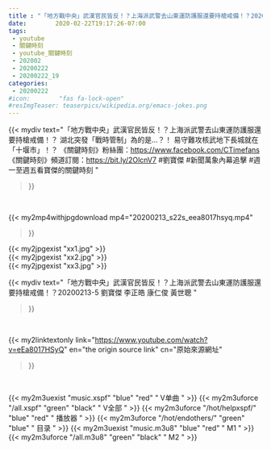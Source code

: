 ```yaml
---
title : "「地方戰中央」武漢官民皆反！？上海派武警去山東運防護服還要持槍戒備！？20200213-5 劉寶傑 李正皓 康仁俊 黃世聰 "
date:        2020-02-22T19:17:26-07:00
tags:
 - youtube
 - 關鍵時刻
 - youtube_關鍵時刻
 - 202002
 - 20200222
 - 20200222_19
categories:
 - 20200222
#icon:        "fas fa-lock-open"
#resImgTeaser: teaserpics/wikipedia.org/emacs-jokes.png
---
```


{{< mydiv text="「地方戰中央」武漢官民皆反！？上海派武警去山東運防護服還要持槍戒備！？ 湖北突發「戰時管制」為的是…？！ 易守難攻核武地下長城就在「十堰市」！？  《關鍵時刻》粉絲團：https://www.facebook.com/CTimefans 《關鍵時刻》頻道訂閱：https://bit.ly/2OlcnV7  #劉寶傑 #新聞萬象內幕追擊 #週一至週五看寶傑的關鍵時刻 "
>}}
<br>


{{< my2mp4withjpgdownload mp4="20200213_s22s_eea8017hsyq.mp4"
>}}

{{< my2jpgexist "xx1.jpg" >}}<br>
{{< my2jpgexist "xx2.jpg" >}}<br>
{{< my2jpgexist "xx3.jpg" >}}<br>



{{< mydiv text="「地方戰中央」武漢官民皆反！？上海派武警去山東運防護服還要持槍戒備！？20200213-5 劉寶傑 李正皓 康仁俊 黃世聰 "
>}}
<br>

{{< my2linktextonly link="https://www.youtube.com/watch?v=eEa8017HSyQ"
en="the origin source link" cn="原始來源網址"
>}}


<br>

{{< my2m3uexist "music.xspf"        "blue"   "red"    " V单曲 " >}} {{< my2m3uforce "/all.xspf"         "green"  "black"  " V全部 " >}} {{< my2m3uforce "/hot/helpxspf/"    "blue"   "red"    " 播放器 " >}} {{< my2m3uforce "/hot/endothers/"   "green"  "blue"   " 目录 " >}} {{< my2m3uexist "music.m3u8"        "blue"   "red"    " M1 " >}} {{< my2m3uforce "/all.m3u8"         "green"  "black"  " M2 " >}} 

